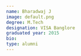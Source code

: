 ```yaml
---
name: Bharadwaj J
image: default.png
degree: M.Tech
designation: VISA Banglore
graduated year: 2015
bio:
type: alumni
---
```

